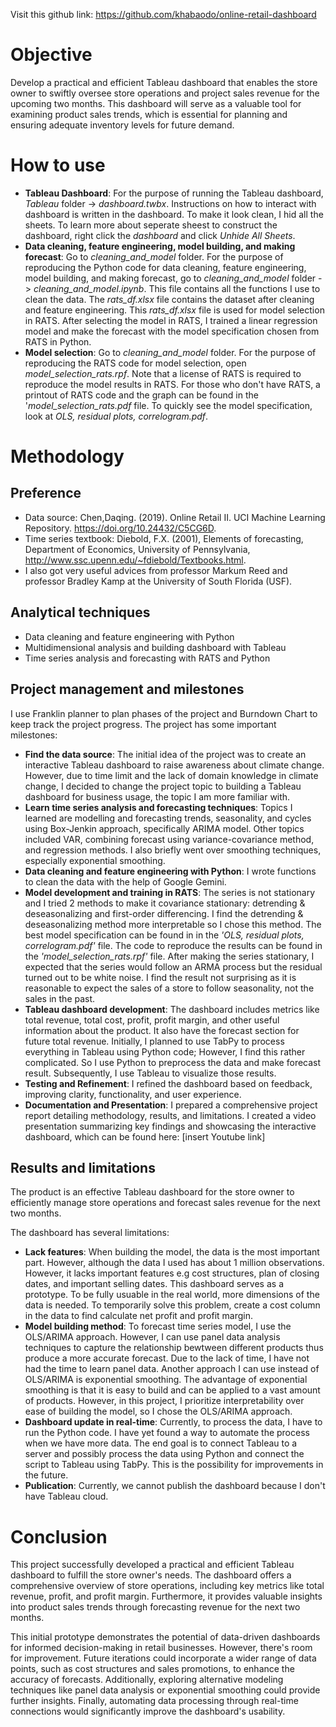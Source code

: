 Visit this github link: https://github.com/khabaodo/online-retail-dashboard

# Objective
Develop a practical and efficient Tableau dashboard that enables the store owner to swiftly oversee store operations and project sales revenue for the upcoming two months. This dashboard will serve as a valuable tool for examining product sales trends, which is essential for planning and ensuring adequate inventory levels for future demand.

# How to use
* **Tableau Dashboard**: For the purpose of running the Tableau dashboard, *Tableau* folder -> *dashboard.twbx*. Instructions on how to interact with dashboard is written in the dashboard. To make it look clean, I hid all the sheets. To learn more about seperate sheest to construct the dashboard, right click the *dashboard* and click *Unhide All Sheets*.
* **Data cleaning, feature engineering, model building, and making forecast**: Go to *cleaning_and_model* folder. For the purpose of reproducing the Python code for data cleaning, feature engineering, model building, and making forecast, go to *cleaning_and_model* folder -> *cleaning_and_model.ipynb*. This file contains all the functions I use to clean the data. The *rats_df.xlsx* file contains the dataset after cleaning and feature engineering. This *rats_df.xlsx* file is used for model selection in RATS. After selecting the model in RATS, I trained a linear regression model and make the forecast with the model specification chosen from RATS in Python.
* **Model selection**: Go to *cleaning_and_model* folder. For the purpose of reproducing the RATS code for model selection, open *model_selection_rats.rpf*. Note that a license of RATS is required to reproduce the model results in RATS. For those who don't have RATS, a printout of RATS code and the graph can be found in the '*model_selection_rats.pdf* file. To quickly see the model specification, look at *OLS, residual plots, correlogram.pdf*. 


# Methodology
## Preference
* Data source: Chen,Daqing. (2019). Online Retail II. UCI Machine Learning Repository. https://doi.org/10.24432/C5CG6D.
* Time series textbook: Diebold, F.X. (2001), Elements of forecasting, Department of Economics, University of Pennsylvania, http://www.ssc.upenn.edu/~fdiebold/Textbooks.html.
* I also got very useful advices from professor Markum Reed and professor Bradley Kamp at the University of South Florida (USF).
## Analytical techniques
* Data cleaning and feature engineering with Python
* Multidimensional analysis and building dashboard with Tableau
* Time series analysis and forecasting with RATS and Python

## Project management and milestones
I use Franklin planner to plan phases of the project and Burndown Chart to keep track the project progress. The project has some important milestones:
* **Find the data source**: The initial idea of the project was to create an interactive Tableau dashboard to raise awareness about climate change. However, due to time limit and the lack of domain knowledge in climate change, I decided to change the project topic to building a Tableau dashboard for business usage, the topic I am more familiar with.
* **Learn time series analysis and forecasting techniques**: Topics I learned are modelling and forecasting trends, seasonality, and cycles using Box-Jenkin approach, specifically ARIMA model. Other topics included VAR, combining forecast using variance-covariance method, and regression methods. I also briefly went over smoothing techniques, especially exponential smoothing.
* **Data cleaning and feature engineering with Python**: I wrote functions to clean the data with the help of Google Gemini.
* **Model development and training in RATS**: The series is not stationary and I tried 2 methods to make it covariance stationary: detrending & deseasonalizing and first-order differencing. I find the detrending & deseasonalizing method more interpretable so I chose this method. The best model specification can be found in in the *'OLS, residual plots, correlogram.pdf'* file. The code to reproduce the results can be found in the *'model_selection_rats.rpf'* file. After making the series stationary, I expected that the series would follow an ARMA process but the residual turned out to be white noise. I find the result not surprising as it is reasonable to expect the sales of a store to follow seasonality, not the sales in the past.
* **Tableau dashboard development**: The dashboard includes metrics like total revenue, total cost, profit, profit margin, and other useful information about the product. It also have the forecast section for future total revenue. Initially, I planned to use TabPy to process everything in Tableau using Python code; However, I find this rather complicated. So I use Python to preprocess the data and make forecast result. Subsequently, I use Tableau to visualize those results.
* **Testing and Refinement**: I refined the dashboard based on feedback, improving clarity, functionality, and user experience.
* **Documentation and Presentation**: I prepared a comprehensive project report detailing methodology, results, and limitations. I created a video presentation summarizing key findings and showcasing the interactive dashboard, which can be found here: [insert Youtube link]

## Results and limitations
The product is an effective Tableau dashboard for the store owner to efficiently manage store operations and forecast sales revenue for the next two months.

The dashboard has several limitations:
* **Lack features**: When building the model, the data is the most important part. However, although the data I used has about 1 million observations. However, it lacks important features e.g cost structures, plan of closing dates, and important selling dates. This dashboard serves as a prototype. To be fully usuable in the real world, more dimensions of the data is needed. To temporarily solve this problem, create a cost column in the data to find calculate net profit and profit margin.
* **Model building method**: To forecast time series model, I use the OLS/ARIMA approach. However, I can use panel data analysis techniques to capture the relationship bewtween different products thus produce a more accurate forecast. Due to the lack of time, I have not had the time to learn panel data. Another approach I can use instead of OLS/ARIMA is exponential smoothing. The advantage of exponential smoothing is that it is easy to build and can be applied to a vast amount of products. However, in this project, I prioritize interpretability over ease of building the model, so I chose the OLS/ARIMA approach.
* **Dashboard update in real-time**: Currently, to process the data, I have to run the Python code. I have yet found a way to automate the process when we have more data. The end goal is to connect Tableau to a server and possibly process the data using Python and connect the script to Tableau using TabPy. This is the possibility for improvements in the future.
* **Publication**: Currently, we cannot publish the dashboard because I don't have Tableau cloud.

# Conclusion
This project successfully developed a practical and efficient Tableau dashboard to  fulfill the store owner's needs. The dashboard offers a comprehensive overview of store operations, including key metrics like total revenue, profit, and profit margin.  Furthermore, it provides valuable insights into product sales trends through  forecasting revenue for the next two months.

This initial prototype demonstrates the potential of data-driven dashboards for informed decision-making in retail businesses. However, there's  room for improvement.  Future iterations could incorporate a wider range of data  points, such as cost structures and sales promotions, to enhance the accuracy of  forecasts. Additionally, exploring alternative modeling techniques like panel data  analysis or exponential smoothing could provide further insights. Finally, automating  data processing through real-time connections would significantly improve the  dashboard's usability.


